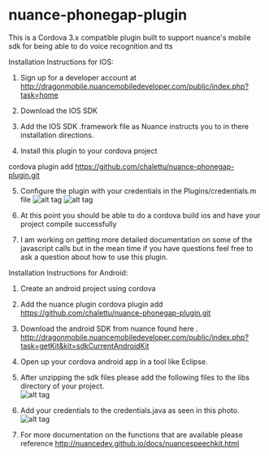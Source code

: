 nuance-phonegap-plugin
======================

This is a Cordova 3.x compatible plugin built to support nuance's mobile sdk for being able to do voice recognition and tts


Installation Instructions for IOS:

1. Sign up for a developer account at http://dragonmobile.nuancemobiledeveloper.com/public/index.php?task=home


2. Download the IOS SDK

3.  Add the IOS SDK .framework file as Nuance instructs you to in there installation directions.

4.  Install this plugin to your cordova project

cordova plugin add https://github.com/chalettu/nuance-phonegap-plugin.git

5.  Configure the plugin with your credentials in the Plugins/credentials.m file
![alt tag](https://raw.github.com/chalettu/nuance-phonegap-plugin/master/readme_resources/plugin_pic_1.png)
![alt tag](https://raw.github.com/chalettu/nuance-phonegap-plugin/master/readme_resources/plugin_step2.png)

6.	At this point you should be able to do a cordova build ios and have your project compile successfully

7.	I am working on getting more detailed documentation on some of the javascript calls but in the mean time if you have questions feel free to ask a question about how to use this plugin.


Installation Instructions for Android:

1. Create an android project using cordova 

2.  Add the nuance plugin cordova plugin add https://github.com/chalettu/nuance-phonegap-plugin.git

3. Download the android SDK from nuance found here . http://dragonmobile.nuancemobiledeveloper.com/public/index.php?task=getKit&kit=sdkCurrentAndroidKit
 
4. Open up your cordova android app in a tool like Eclipse. 

5. After unzipping the sdk files please add the following files to the libs directory of your project.  
![alt tag](https://raw.github.com/chalettu/nuance-phonegap-plugin/master/readme_resources/android_sdk_files.png)

6. Add your credentials to the credentials.java as seen in this photo. ![alt tag](https://raw.github.com/chalettu/nuance-phonegap-plugin/master/readme_resources/android_credentials.png)

7. For more documentation on the functions that are available please reference http://nuancedev.github.io/docs/nuancespeechkit.html






